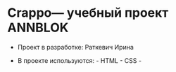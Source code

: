 # Crappo— учебный проект ANNBLOK
+ Проект в разработке: Раткевич Ирина 
- В проекте используются: - HTML - CSS - 
